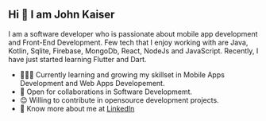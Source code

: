 
## Hi 👋 I am John Kaiser  


I am a software developer who is passionate about mobile app development and Front-End Development. Few tech that I enjoy working with are Java, Kotlin, Sqlite, Firebase, MongoDb, React, NodeJs and JavaScript. Recently, I have just started learning Flutter and Dart.

- 👨🏽‍💻 Currently learning and growing my skillset in Mobile Apps Development and Web Apps Developement.
- 🤝 Open for collaborations in Software Developmemt.
- 😊 Willing to contribute in opensource development projects.
- 👨 Know more about me at [LinkedIn](https://www.linkedin.com/in/john-kaiser-910692212/) 


